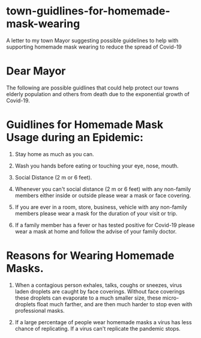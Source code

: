 # town-guidlines-for-homemade-mask-wearing
A letter to my town Mayor suggesting possible guidelines to help with supporting homemade mask wearing to reduce the spread of Covid-19



# Dear Mayor

The following are possible guidlines that could help protect our towns elderly population and others from death due to the exponential growth of Covid-19. 


# Guidlines for Homemade Mask Usage during an Epidemic:

1. Stay home as much as you can.

1. Wash you hands before eating or touching your eye, nose, mouth.

1. Social Distance (2 m or 6 feet).

1. Whenever you can't social distance (2 m or 6 feet) with any non-family members either inside or outside please wear a mask or face covering.

1. If you are ever in a room, store, business, vehicle with any non-family members please wear a mask for the duration of your visit or trip.

1. If a family member has a fever or has tested positive for Covid-19 please wear a mask at home and follow the advise of your family doctor.

# Reasons for Wearing Homemade Masks.

1. When a contagious person exhales, talks, coughs or sneezes, virus laden droplets are caught by face coverings. Without face coverings these droplets can evaporate to a much smaller size, these micro-droplets float much farther, and are then much harder to stop even with professional masks. 

1. If a large percentage of people wear homemade masks a virus has less chance of replicating. If a virus can't replicate the pandemic stops.


